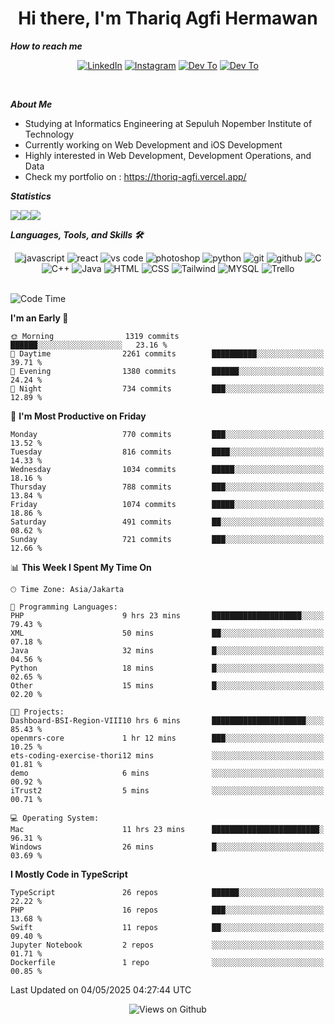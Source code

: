 <div align="center">
  <h1>Hi there, I'm Thariq Agfi Hermawan</h1>
</div>


***How to reach me***
<p align='center'>
   <a href="https://www.linkedin.com/in/thariqagfihermawan" target="_blank"><img src="https://img.shields.io/badge/LinkedIn-0077B5?style=for-the-badge&logo=linkedin&logoColor=white" alt="LinkedIn"></a>
   <a href="https://www.instagram.com/thoriqagfi" target="_blank"><img src="https://img.shields.io/badge/Instagram-E4405F?style=for-the-badge&logo=instagram&logoColor=white" alt="Instagram"></a>
   <a href="https://medium.com/@thoriq.aghfi60" target="_blank"><img src="https://img.shields.io/badge/Medium-12100E?style=for-the-badge&logo=medium&logoColor=white" alt="Dev To"></a>
   <a href="https://linktr.ee/thoriqagfi" target="_blank"><img src="https://img.shields.io/badge/linktree-1de9b6?style=for-the-badge&logo=linktree&logoColor=white" alt="Dev To"></a>
</p>

<br>

***About Me***
- Studying at Informatics Engineering at Sepuluh Nopember Institute of Technology
- Currently working on Web Development and iOS Development
- Highly interested in Web Development, Development Operations, and Data
- Check my portfolio on : https://thoriq-agfi.vercel.app/

***Statistics***

<!-- [![GitHub Streak](http://github-readme-streak-stats.herokuapp.com?user=thoriqagfi&theme=dark)](https://git.io/streak-stats) -->

<div align="center">
  <div style="display: flex;">
    <img src="http://github-readme-streak-stats.herokuapp.com?user=thoriqagfi&theme=chartreuse-dark"/>
    <img src="https://github-readme-stats.vercel.app/api/top-langs/?username=thoriqagfi&layout=compact&&theme=chartreuse-dark&langs_count=8)](https://github.com/thoriqagfi"/>
    <img src="https://github-readme-stats.vercel.app/api?username=thoriqagfi&show_icons=true&theme=chartreuse-dark"/>
  </div>
</div>

<!-- [![Top Langs](https://github-readme-stats.vercel.app/api/top-langs/?username=thoriqagfi&layout=compact&&theme=chartreuse-dark&langs_count=8)](https://github.com/thoriqagfi)
< ![Agfi's GitHub stats](https://github-readme-stats.vercel.app/api?username=thoriqagfi&show_icons=true&theme=chartreuse-dark) -->

***Languages, Tools, and Skills 🛠***

  <div align="center">
    <img src="https://img.shields.io/badge/JavaScript-F7DF1E?style=for-the-badge&logo=javascript&logoColor=black" alt="javascript" />
    <img src="https://img.shields.io/badge/React-61DAFB?style=for-the-badge&logo=react&logoColor=black" alt="react" />
    <img src="https://img.shields.io/badge/vs%20code-007ACC?style=for-the-badge&logo=visual%20studio%20code&logoColor=white" alt="vs code" />
    <img src="https://img.shields.io/badge/adobe%20photoshop-31A8FF?style=for-the-badge&logo=adobe%20photoshop&logoColor=white" alt="photoshop" />
    <img src="https://img.shields.io/badge/python-3776AB?style=for-the-badge&logo=python&logoColor=white" alt="python" />
    <img src="https://img.shields.io/badge/Git-F05032?style=for-the-badge&logo=git&logoColor=white" alt="git" />
    <img src="https://img.shields.io/badge/GitHub-100000?style=for-the-badge&logo=github&logoColor=white" alt="github" />
    <img src="https://img.shields.io/badge/c-%2300599C.svg?style=for-the-badge&logo=c&logoColor=white" alt="C" />
    <img src="https://img.shields.io/badge/c++-%2300599C.svg?style=for-the-badge&logo=c%2B%2B&logoColor=white" alt="C++" />
    <img src="https://img.shields.io/badge/Java-ED8B00?style=for-the-badge&logo=java&logoColor=white" alt="Java"/>
    <img src="https://img.shields.io/badge/HTML5-E34F26?style=for-the-badge&logo=html5&logoColor=white" alt="HTML" />
    <img src="https://img.shields.io/badge/CSS-239120?&style=for-the-badge&logo=css3&logoColor=white" alt ="CSS" />
    <img src="https://img.shields.io/badge/tailwindcss-%2338B2AC.svg?style=for-the-badge&logo=tailwind-css&logoColor=white" alt="Tailwind" />
    <img src="https://img.shields.io/badge/MySQL-00000F?style=for-the-badge&logo=mysql&logoColor=white" alt="MYSQL" />
    <img src="https://img.shields.io/badge/Trello-%23026AA7.svg?style=for-the-badge&logo=Trello&logoColor=white" alt="Trello" />
  </div><br>

<!--START_SECTION:waka-->
![Code Time](http://img.shields.io/badge/Code%20Time-1%2C083%20hrs%2010%20mins-blue)

**I'm an Early 🐤** 

```text
🌞 Morning                1319 commits        ██████░░░░░░░░░░░░░░░░░░░   23.16 % 
🌆 Daytime                2261 commits        ██████████░░░░░░░░░░░░░░░   39.71 % 
🌃 Evening                1380 commits        ██████░░░░░░░░░░░░░░░░░░░   24.24 % 
🌙 Night                  734 commits         ███░░░░░░░░░░░░░░░░░░░░░░   12.89 % 
```
📅 **I'm Most Productive on Friday** 

```text
Monday                   770 commits         ███░░░░░░░░░░░░░░░░░░░░░░   13.52 % 
Tuesday                  816 commits         ████░░░░░░░░░░░░░░░░░░░░░   14.33 % 
Wednesday                1034 commits        █████░░░░░░░░░░░░░░░░░░░░   18.16 % 
Thursday                 788 commits         ███░░░░░░░░░░░░░░░░░░░░░░   13.84 % 
Friday                   1074 commits        █████░░░░░░░░░░░░░░░░░░░░   18.86 % 
Saturday                 491 commits         ██░░░░░░░░░░░░░░░░░░░░░░░   08.62 % 
Sunday                   721 commits         ███░░░░░░░░░░░░░░░░░░░░░░   12.66 % 
```


📊 **This Week I Spent My Time On** 

```text
🕑︎ Time Zone: Asia/Jakarta

💬 Programming Languages: 
PHP                      9 hrs 23 mins       ████████████████████░░░░░   79.43 % 
XML                      50 mins             ██░░░░░░░░░░░░░░░░░░░░░░░   07.18 % 
Java                     32 mins             █░░░░░░░░░░░░░░░░░░░░░░░░   04.56 % 
Python                   18 mins             █░░░░░░░░░░░░░░░░░░░░░░░░   02.65 % 
Other                    15 mins             █░░░░░░░░░░░░░░░░░░░░░░░░   02.20 % 

🐱‍💻 Projects: 
Dashboard-BSI-Region-VIII10 hrs 6 mins       █████████████████████░░░░   85.43 % 
openmrs-core             1 hr 12 mins        ███░░░░░░░░░░░░░░░░░░░░░░   10.25 % 
ets-coding-exercise-thori12 mins             ░░░░░░░░░░░░░░░░░░░░░░░░░   01.81 % 
demo                     6 mins              ░░░░░░░░░░░░░░░░░░░░░░░░░   00.92 % 
iTrust2                  5 mins              ░░░░░░░░░░░░░░░░░░░░░░░░░   00.71 % 

💻 Operating System: 
Mac                      11 hrs 23 mins      ████████████████████████░   96.31 % 
Windows                  26 mins             █░░░░░░░░░░░░░░░░░░░░░░░░   03.69 % 
```

**I Mostly Code in TypeScript** 

```text
TypeScript               26 repos            ██████░░░░░░░░░░░░░░░░░░░   22.22 % 
PHP                      16 repos            ███░░░░░░░░░░░░░░░░░░░░░░   13.68 % 
Swift                    11 repos            ██░░░░░░░░░░░░░░░░░░░░░░░   09.40 % 
Jupyter Notebook         2 repos             ░░░░░░░░░░░░░░░░░░░░░░░░░   01.71 % 
Dockerfile               1 repo              ░░░░░░░░░░░░░░░░░░░░░░░░░   00.85 % 
```




 Last Updated on 04/05/2025 04:27:44 UTC
<!--END_SECTION:waka-->

<div align="center">
<img src="https://komarev.com/ghpvc/?username=thoriqagfi&color=blue" alt="Views on Github" />
</div>

